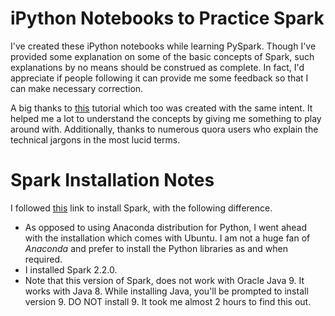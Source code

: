# iPython Notebooks to Practice Spark

I've created these iPython notebooks while learning PySpark. Though I've provided some explanation on some of the basic concepts of Spark, such explanations by no means should be construed as complete. In fact, I'd appreciate if people following it can provide me some feedback so that I can make necessary correction. 

A big thanks to [this](https://github.com/jadianes/spark-py-notebooks) tutorial which too was created with the same intent. It helped me a lot to understand the concepts by giving me something to play around with. Additionally, thanks to numerous quora users who explain the technical jargons in the most lucid terms. 

# Spark Installation Notes
I followed [this](https://medium.com/@GalarnykMichael/install-spark-on-ubuntu-pyspark-231c45677de0) link to install Spark, with the following difference. 
* As opposed to using Anaconda distribution for Python, I went ahead with the installation which comes with Ubuntu. I am not a huge fan of *Anaconda* and prefer to install the Python libraries as and when required. 
* I installed Spark 2.2.0.
* Note that this version of Spark, does not work with Oracle Java 9. It works with Java 8. While installing Java, you'll be prompted to install version 9. DO NOT install 9. It took me almost 2 hours to find this out.  
